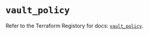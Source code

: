 # `vault_policy`

Refer to the Terraform Registory for docs: [`vault_policy`](https://registry.terraform.io/providers/hashicorp/vault/3.23.0/docs/resources/policy).
